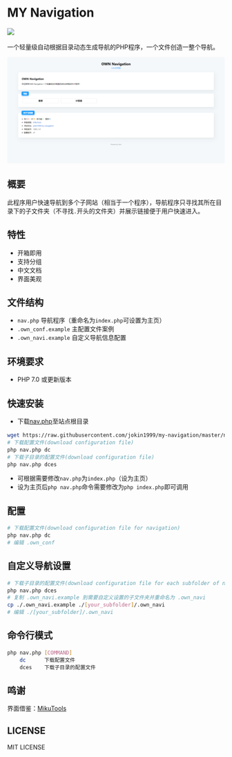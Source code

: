 # MY Navigation

[![](https://data.jsdelivr.com/v1/package/gh/jokin1999/my-navigation/badge)](https://www.jsdelivr.com/package/gh/jokin1999/my-navigation)

一个轻量级自动根据目录动态生成导航的PHP程序，一个文件创造一整个导航。

![Preview](./preview.png)

## 概要

此程序用户快速导航到多个子网站（相当于一个程序），导航程序只寻找其所在目录下的子文件夹（不寻找`.`开头的文件夹）并展示链接便于用户快速进入。

## 特性

- 开箱即用
- 支持分组
- 中文文档
- 界面美观

## 文件结构

- `nav.php` 导航程序（重命名为`index.php`可设置为主页）
- `.own_conf.example` 主配置文件案例
- `.own_navi.example` 自定义导航信息配置

## 环境要求

- PHP 7.0 或更新版本

## 快速安装

- 下载[nav.php](https://raw.githubusercontent.com/jokin1999/my-navigation/master/nav.php)至站点根目录

```bash
wget https://raw.githubusercontent.com/jokin1999/my-navigation/master/nav.php
# 下载配置文件(download configuration file)
php nav.php dc
# 下载子目录的配置文件(download configuration file)
php nav.php dces
```

- 可根据需要修改`nav.php`为`index.php`（设为主页）
- 设为主页后`php nav.php`命令需要修改为`php index.php`即可调用

## 配置

```bash
# 下载配置文件(download configuration file for navigation)
php nav.php dc
# 编辑 .own_conf
```

## 自定义导航设置

```bash
# 下载子目录的配置文件(download configuration file for each subfolder of navigation)
php nav.php dces
# 复制 .own_navi.example 到需要自定义设置的子文件夹并重命名为 .own_navi
cp ./.own_navi.example ./[your_subfolder]/.own_navi
# 编辑 ./[your_subfolder]/.own_navi
```

## 命令行模式
```bash
php nav.php [COMMAND]
    dc      下载配置文件
    dces    下载子目录的配置文件
```


## 鸣谢

界面借鉴：[MikuTools](https://github.com/Ice-Hazymoon/MikuTools)

## LICENSE

MIT LICENSE
